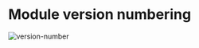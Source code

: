 # Module version numbering

![version-number](https://go.dev/doc/modules/images/version-number.png)
